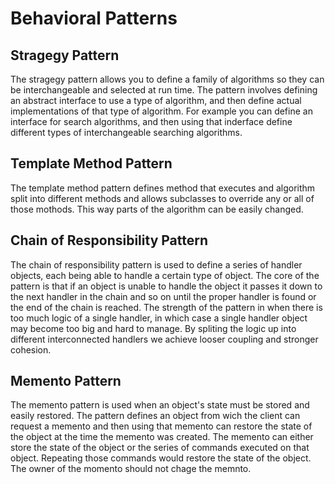 # Behavioral Patterns
## Stragegy Pattern
The stragegy pattern allows you to define a family of algorithms so they can be interchangeable and selected at run time.
The pattern involves defining an abstract interface to use a type of algorithm, and then define actual implementations of that type of algorithm.
For example you can define an interface for search algorithms, and then using that inderface define different types of interchangeable searching algorithms.

## Template Method Pattern
The template method pattern defines method that executes and algorithm split into different methods and allows subclasses to override any or all of those mothods.
This way parts of the algorithm can be easily changed.

## Chain of Responsibility Pattern
The chain of responsibility pattern is used to define a series of handler objects, each being able to handle a certain type of object. The core of the pattern is
that if an object is unable to handle the object it passes it down to the next handler in the chain and so on until the proper handler is found or the end of the chain
is reached. The strength of the pattern in when there is too much logic of a single handler, in which case a single handler object may become too big and hard
to manage. By spliting the logic up into different interconnected handlers we achieve looser coupling and stronger cohesion.

## Memento Pattern
The memento pattern is used when an object's state must be stored and easily restored. The pattern defines an object from wich the client can request a memento and then using that
memento can restore the state of the object at the time the memento was created. The memento can either store the state of the object or the series of commands executed on that object.
Repeating those commands would restore the state of the object. The owner of the momento should not chage the memnto.